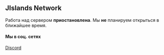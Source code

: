 ## JIslands Network

Работа над сервером **приостановлена**. Мы **не** планируем открыться в ближайшее время.

#### Мы в соц. сетях

[Discord](https://discord.gg/2unFzW6ZMU)
